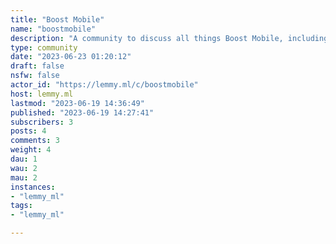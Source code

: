 ```yaml
---
title: "Boost Mobile" 
name: "boostmobile"
description: "A community to discuss all things Boost Mobile, including related brands such as Boost InfiniteRules:1. Be civil and nice.2. No Spam."
type: community
date: "2023-06-23 01:20:12"
draft: false
nsfw: false
actor_id: "https://lemmy.ml/c/boostmobile"
host: lemmy.ml
lastmod: "2023-06-19 14:36:49"
published: "2023-06-19 14:27:41"
subscribers: 3
posts: 4
comments: 3
weight: 4
dau: 1
wau: 2
mau: 2
instances:
- "lemmy_ml"
tags: 
- "lemmy_ml"

---
```

